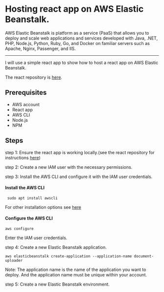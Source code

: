 # Hosting react app on AWS Elastic Beanstalk.

AWS Elastic Beanstalk is platform as a service (PaaS) that allows you to deploy and scale web applications and services developed with Java, .NET, PHP, Node.js, Python, Ruby, Go, and Docker on familiar servers such as Apache, Nginx, Passenger, and IIS.
***
I will use a simple react app to show how to host a react app on AWS Elastic Beanstalk.

The react repository is [here](https://github.com/CyrusNchege/document-uploader).

## Prerequisites

- AWS account
- React app
- AWS CLI
- Node.js
- NPM

## Steps
step 1: Ensure the react app is working locally.(see the react repository for instructions [here](https://github.com/CyrusNchege/document-uploader))

step 2: Create a new IAM user with the necessary permissions.

step 3: Install the AWS CLI and configure it with the IAM user credentials.
 
 #### Install the AWS CLI
 ```
  sudo apt install awscli
  ```
  For other installation options see [here](https://docs.aws.amazon.com/cli/latest/userguide/getting-started-install.html)

#### Configure the AWS CLI
```
aws configure
```
Enter the IAM user credentials.

step 4: Create a new Elastic Beanstalk application.
```
aws elasticbeanstalk create-application --application-name document-uploader 
```
Note: The application name is the name of the application you want to deploy.
And the application name must be unique within your account.

step 5: Create a new Elastic Beanstalk environment.

```


